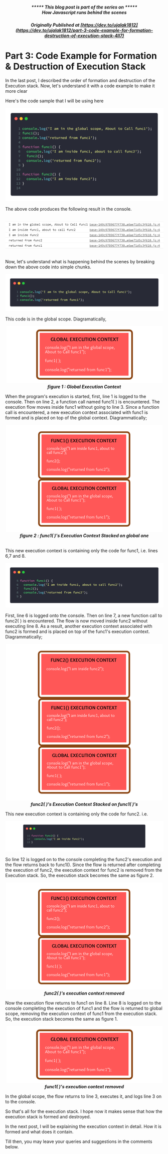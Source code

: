 ##### <p align="center"><em>***** This blog post is part of the series on *****<br><strong>How Javascript runs behind the scenes</strong></em></p>
##### <p align="center"><em>Originally Published at</em> [https://dev.to/ujalak1812](https://dev.to/ujalak1812/part-3-code-example-for-formation-destruction-of-execution-stack-4ll7)

# Part 3: Code Example for Formation & Destruction of Execution Stack

In the last post, I described the order of formation and destruction of the Execution stack. Now, let's understand it with a code example to make it more clear

Here's the code sample that I will be using here

<p align="center">
    <img src="https://raw.githubusercontent.com/ujalak1812/Blogs/master/images/img5.png" alt="JavaScript Code Sample" />
</p>


The above code produces the following result in the console. 

<p align="center">
    <br>
    <img src="https://raw.githubusercontent.com/ujalak1812/Blogs/master/images/img6.PNG" alt="Result of the code Sample" />
    <br><br>
</p>

Now, let's understand what is happening behind the scenes by breaking down the above code into simple chunks.

<p align="center">
    <img src="https://raw.githubusercontent.com/ujalak1812/Blogs/master/images/img7.PNG" alt="Global Context of Code Sample" />
    <br>
</p>

This code is in the global scope. Diagramatically,

<p align="center">
    <img src="https://raw.githubusercontent.com/ujalak1812/Blogs/master/images/img8.png" alt="Global Context figure" />
    <br>
    <strong><em>figure 1 : Global Execution Context</em></strong>
    <br>
</p>

When the program's execution is started, first, line 1 is logged to the console. Then on line 2, a function call named func1( ) is encountered. The execution flow moves inside func1 without going to line 3. Since a function call is encountered, a new execution context associated with func1 is formed and is placed on top of the global context. Diagrammatically;

<p align="center">
    <img src="https://raw.githubusercontent.com/ujalak1812/Blogs/master/images/img9.png" alt="Execution Stack containing func1's context" />
    <br>
    <strong><em>figure 2 : func1( )'s Execution Context Stacked on global one</em></strong>
    <br><br>
</p>

This new execution context is containing only the code for func1, i.e. lines 6,7 and 8. 

<p align="center">
    <img src="https://raw.githubusercontent.com/ujalak1812/Blogs/master/images/img10.PNG" alt="func1's context in code sample" />
    <br>
</p>

First, line 6 is logged onto the console. Then on line 7,  a new function call to func2( ) is encountered. The flow is now moved inside func2 without executing line 8. As a result, another execution context associated with func2 is formed and is placed on top of the func1's execution context. Diagrammatically;

<p align="center">
    <img src="https://raw.githubusercontent.com/ujalak1812/Blogs/master/images/img11.png" alt="Execution Stack containing func2's context as well" />
    <br>
    <strong><em>func2( )'s Execution Context Stacked on func1( )'s</em></strong>
    <br>
</p>

This new execution context is containing only the code for func2. i.e.

<p align="center">
    <img src="https://raw.githubusercontent.com/ujalak1812/Blogs/master/images/img12.PNG" alt="" />
    <br>
</p>

So line 12 is logged on to the console completing the func2's execution and the flow returns back to func1(). Since the flow is returned after completing the execution of func2, the execution context for func2 is removed from the Execution stack. So, the execution stack becomes the same as figure 2.

<p align="center">
    <img src="https://raw.githubusercontent.com/ujalak1812/Blogs/master/images/img9.png" alt="Execution Stack containing func1's context" />
    <br>
    <strong><em>func2( )'s execution context removed</em></strong>
    <br>
</p>

Now the execution flow returns to func1 on line 8. Line 8 is logged on to the console completing the execution of func1 and the flow is returned to global scope, removing the execution context of func1 from the execution stack. So, the execution stack becomes the same as figure 1.

<p align="center">
    <img src="https://raw.githubusercontent.com/ujalak1812/Blogs/master/images/img8.png" alt="Global Context figure" />
    <br>
    <strong><em>func1( )'s execution context removed</em></strong>
    <br>
</p>

In the global scope, the flow returns to line 3, executes it, and logs line 3 on to the console. 

So that's all for the execution stack. I hope now it makes sense that how the execution stack is formed and destroyed.

In the next post, I will be explaining the execution context in detail. How it is formed and what does it contain.

Till then, you may leave your queries and suggestions in the comments below.
